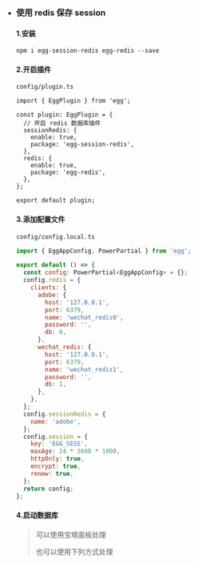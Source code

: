 - ### 使用 redis 保存 session

  #### 1.安装

  ```shell
  npm i egg-session-redis egg-redis --save
  ```

  #### 2.开启插件

  `config/plugin.ts`

  ```tsx
  import { EggPlugin } from 'egg';
  
  const plugin: EggPlugin = {
    // 开启 redis 数据库插件
    sessionRedis: {
      enable: true,
      package: 'egg-session-redis',
    },
    redis: {
      enable: true,
      package: 'egg-redis',
    },
  };
  
  export default plugin;
  ```

  #### 3.添加配置文件

  `config/config.local.ts`

  ```js
  import { EggAppConfig, PowerPartial } from 'egg';
  
  export default () => {
    const config: PowerPartial<EggAppConfig> = {};
    config.redis = {
      clients: {
        adobe: {
          host: '127.0.0.1',
          port: 6379,
          name: 'wechat_redis0',
          password: '',
          db: 0,
        },
        wechat_redis: {
          host: '127.0.0.1',
          port: 6379,
          name: 'wechat_redis1',
          password: '',
          db: 1,
        },
      },
    };
    config.sessionRedis = {
      name: 'adobe',
    };
    config.session = {
      key: 'EGG_SESS',
      maxAge: 24 * 3600 * 1000,
      httpOnly: true,
      encrypt: true,
      renew: true,
    };
    return config;
  };
  ```
  
  #### 4.启动数据库
  
  > 可以使用宝塔面板处理
  >
  > 也可以使用下列方式处理
  
